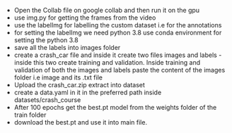 - Open the Collab file on google collab and then run it on the gpu
- use img.py for getting the frames from the video
- use the labelImg for labelling the custom dataset i.e for the annotations
- for setting the labelImg we need python 3.8 use conda environment for setting the python 3.8
- save all the labels into images folder
- create a crash_car file and inside it create two files images and labels - inside this two create training and validation. Inside training and validation of both the images and labels paste the content of the images folder i.e image and its .txt file
- Upload the crash_car.zip extract into dataset
- create a data.yaml in it in the preferred path inside datasets/crash_course
- After 100 epochs get the best.pt model from the weights folder of the train folder
- download the best.pt and use it into main file.
